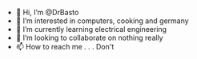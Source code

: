 - 👋 Hi, I’m @DrBasto
- 👀 I’m interested in computers, cooking and germany
- 🌱 I’m currently learning electrical engineering
- 💞️ I’m looking to collaborate on nothing really
- 📫 How to reach me . . . Don't

<!---
DrBasto/DrBasto is a ✨ special ✨ repository because its `README.md` (this file) appears on your GitHub profile.
You can click the Preview link to take a look at your changes.
--->

